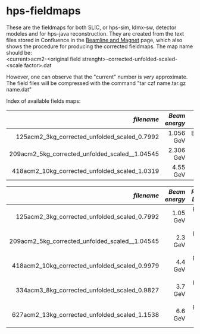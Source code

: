 # hps-fieldmaps

These are the fieldmaps for both SLIC, or hps-sim, ldmx-sw, detector modeles and for 
hps-java reconstruction. They are created from the text files stored in Confluence in the
[Beamline and Magnet](https://confluence.slac.stanford.edu/display/hpsg/Beamline+and+Magnet) 
page, which also shows the procedure for producing the corrected fieldmaps.
The map name should be:  
\<current\>acm2-\<original field strenght\>-corrected-unfolded-scaled-\<scale factor\>.dat

However, one can observe that the "current" number is _very_ approximate. The field files will be
compressed with the command "tar czf name.tar.gz name.dat"

Index of available fields maps:

| *filename*                                         | *Beam energy*|     *run period* |
|---------------------------------------------------:|-------------:|-----------------:|
| 125acm2_3kg_corrected_unfolded_scaled_0.7992       |    1.056 GeV | Engineering 2015 | 
| 209acm2_5kg_corrected_unfolded_scaled__1.04545     |    2.306 GeV | Physics Run 2016 |
| 418acm2_10kg_corrected_unfolded_scaled_1.0319      |    4.55 GeV  | Physics Run 2019 |

| *filename*                                         | *Beam energy*| *Proposal Detector* |
|---------------------------------------------------:|-------------:|--------------------:|
| 125acm2_3kg_corrected_unfolded_scaled_0.7992       |    1.05 GeV  | Proposal 2017 1pt05 | 
| 209acm2_5kg_corrected_unfolded_scaled__1.04545     |    2.3 GeV   | Proposal 2017 2pt3  |
| 418acm2_10kg_corrected_unfolded_scaled_0.9979      |    4.4 GeV   | Proposal 2017 4pt4  |
| 334acm3_8kg_corrected_unfolded_scaled_0.9827       |    3.7 GeV   | Proposal 2021 3pt7  |
| 627acm2_13kg_corrected_unfolded_scaled_1.1538      |    6.6 GeV   | Proposal 2017 6pt6  |

